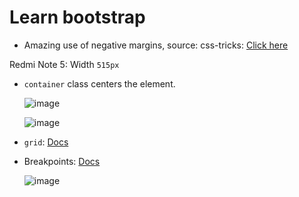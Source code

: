 # Learn bootstrap

- Amazing use of negative margins, source: css-tricks: [Click here](https://css-tricks.com/negative-margins/)

Redmi Note 5: Width `515px`

- `container` class centers the element.

  ![image](https://user-images.githubusercontent.com/31458531/195975004-ce042f20-29a4-4374-8bc7-2b1ed0434c76.png)

  ![image](https://user-images.githubusercontent.com/31458531/195975543-cb832e61-aeee-4e5c-ab74-78be5eb7c58f.png)

- `grid`: [Docs](https://getbootstrap.com/docs/5.2/layout/grid/)

- Breakpoints: [Docs](https://getbootstrap.com/docs/5.2/layout/breakpoints/)

  ![image](https://user-images.githubusercontent.com/31458531/195975354-be038cab-ca98-4dc1-bc76-9a21349329e5.png)

